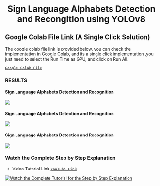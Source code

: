 <H1 align="center">
Sign Language Alphabets Detection and Recongition using YOLOv8 </H1>

## Google Colab File Link (A Single Click Solution)
The google colab file link  is provided below, you can check the implementation in Google Colab, and its a single click implementation
,you just need to select the Run Time as GPU, and click on Run All.

[`Google Colab File`](https://colab.research.google.com/drive/1ITdJrATdpu3zE99HYPXZ42exQWLrWRp0?usp=sharing)



### RESULTS

#### Sign Language Alphabets Detection and Recognition  
![](./figure1.png)

#### Sign Language Alphabets Detection and Recognition  
![](./figure2.png)

#### Sign Language Alphabets Detection and Recognition  

![](./figure3.png)

### Watch the Complete Step by Step Explanation

- Video Tutorial Link  [`YouTube Link`](https://www.youtube.com/watch?v=-UoSr9Z_Bg0)


[![Watch the Complete Tutorial for the Step by Step Explanation](https://img.youtube.com/vi/-UoSr9Z_Bg0/0.jpg)]([https://www.youtube.com/watch?v=StTqXEQ2l-Y](https://www.youtube.com/watch?v=-UoSr9Z_Bg0))
